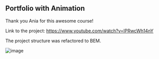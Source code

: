 ## Portfolio with Animation

Thank you Ania for this awesome course! 

Link to the project: https://www.youtube.com/watch?v=lPRwcWh14nY

The project structure was refactored to BEM.

![image](https://user-images.githubusercontent.com/92729800/204247963-ec8fd887-f6db-40c3-a2bb-4ac3bf8a097b.png)
